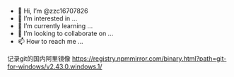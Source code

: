 - 👋 Hi, I’m @zzc16707826
- 👀 I’m interested in ...
- 🌱 I’m currently learning ...
- 💞️ I’m looking to collaborate on ...
- 📫 How to reach me ...

<!---
haha 有意思
--->
记录git的国内阿里镜像
https://registry.npmmirror.com/binary.html?path=git-for-windows/v2.43.0.windows.1/
